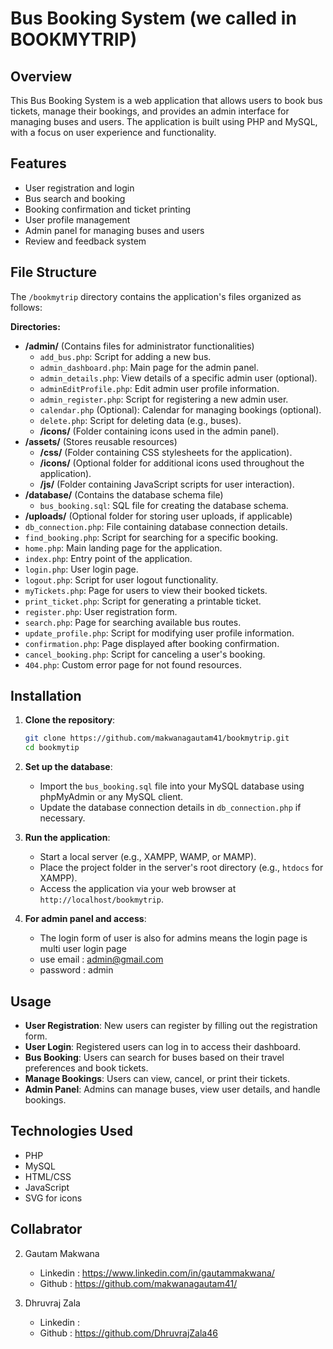 # Bus Booking System (we called in BOOKMYTRIP)

## Overview
This Bus Booking System is a web application that allows users to book bus tickets, manage their bookings, and provides an admin interface for managing buses and users. The application is built using PHP and MySQL, with a focus on user experience and functionality.

## Features
- User registration and login
- Bus search and booking
- Booking confirmation and ticket printing
- User profile management
- Admin panel for managing buses and users
- Review and feedback system

## File Structure

The `/bookmytrip` directory contains the application's files organized as follows:

**Directories:**

* **/admin/** (Contains files for administrator functionalities)
    * `add_bus.php`: Script for adding a new bus.
    * `admin_dashboard.php`: Main page for the admin panel.
    * `admin_details.php`: View details of a specific admin user (optional).
    * `adminEditProfile.php`: Edit admin user profile information.
    * `admin_register.php`: Script for registering a new admin user.
    * `calendar.php` (Optional): Calendar for managing bookings (optional).
    * `delete.php`: Script for deleting data (e.g., buses).
    * **/icons/** (Folder containing icons used in the admin panel).
* **/assets/** (Stores reusable resources)
    * **/css/** (Folder containing CSS stylesheets for the application).
    * **/icons/** (Optional folder for additional icons used throughout the application).
    * **/js/** (Folder containing JavaScript scripts for user interaction).
* **/database/** (Contains the database schema file)
    * `bus_booking.sql`: SQL file for creating the database schema.
* **/uploads/** (Optional folder for storing user uploads, if applicable)
* `db_connection.php`: File containing database connection details.
* `find_booking.php`: Script for searching for a specific booking.
* `home.php`: Main landing page for the application.
* `index.php`: Entry point of the application.
* `login.php`: User login page.
* `logout.php`: Script for user logout functionality.
* `myTickets.php`: Page for users to view their booked tickets.
* `print_ticket.php`: Script for generating a printable ticket.
* `register.php`: User registration form.
* `search.php`: Page for searching available bus routes.
* `update_profile.php`: Script for modifying user profile information.
* `confirmation.php`: Page displayed after booking confirmation.
* `cancel_booking.php`: Script for canceling a user's booking.
* `404.php`: Custom error page for not found resources.


## Installation
1. **Clone the repository**:
   ```bash
   git clone https://github.com/makwanagautam41/bookmytrip.git
   cd bookmytip
   ```

2. **Set up the database**:
   - Import the `bus_booking.sql` file into your MySQL database using phpMyAdmin or any MySQL client.
   - Update the database connection details in `db_connection.php` if necessary.

3. **Run the application**:
   - Start a local server (e.g., XAMPP, WAMP, or MAMP).
   - Place the project folder in the server's root directory (e.g., `htdocs` for XAMPP).
   - Access the application via your web browser at `http://localhost/bookmytrip`.

4. **For admin panel and access**:
    - The login form of user is also for admins means the login page is multi user login page
    - use email : admin@gmail.com
    - password : admin

## Usage
- **User Registration**: New users can register by filling out the registration form.
- **User Login**: Registered users can log in to access their dashboard.
- **Bus Booking**: Users can search for buses based on their travel preferences and book tickets.
- **Manage Bookings**: Users can view, cancel, or print their tickets.
- **Admin Panel**: Admins can manage buses, view user details, and handle bookings.

## Technologies Used
- PHP
- MySQL
- HTML/CSS
- JavaScript
- SVG for icons


## Collabrator
2. Gautam Makwana
   - Linkedin : https://www.linkedin.com/in/gautammakwana/
   - Github : https://github.com/makwanagautam41/

3. Dhruvraj Zala
   - Linkedin :
   - Github : https://github.com/DhruvrajZala46
